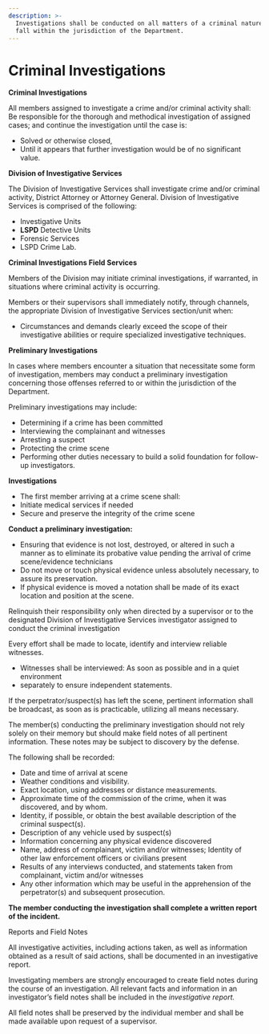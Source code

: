 ```yaml
---
description: >-
  Investigations shall be conducted on all matters of a criminal nature that
  fall within the jurisdiction of the Department.
---
```


# Criminal Investigations

**Criminal Investigations**&#x20;

All members assigned to investigate a crime and/or criminal activity shall: Be responsible for the thorough and methodical investigation of assigned cases; and continue the investigation until the case is:&#x20;

* Solved or otherwise closed,
* Until it appears that further investigation would be of no significant value.

**Division of Investigative Services**

The Division of Investigative Services shall investigate crime and/or criminal activity, District Attorney or Attorney General. Division of Investigative Services is comprised of the following:

* Investigative Units
* **LSPD** Detective Units
* Forensic Services&#x20;
* LSPD Crime Lab.

**Criminal Investigations Field Services**

Members of the Division may initiate criminal investigations, if warranted, in situations where criminal activity is occurring.

Members or their supervisors shall immediately notify, through channels, the appropriate Division of Investigative Services section/unit when:&#x20;

* Circumstances and demands clearly exceed the scope of their investigative abilities or require specialized investigative techniques.

**Preliminary Investigations**

In cases where members encounter a situation that necessitate some form of investigation, members may conduct a preliminary investigation concerning those offenses referred to or within the jurisdiction of the Department.

Preliminary investigations may include:&#x20;

* Determining if a crime has been committed
* Interviewing the complainant and witnesses
* Arresting a suspect
* Protecting the crime scene
* Performing other duties necessary to build a solid foundation for follow-up investigators.

**Investigations**

* The first member arriving at a crime scene shall:&#x20;
* Initiate medical services if needed
* Secure and preserve the integrity of the crime scene

**Conduct a preliminary investigation:**&#x20;

* Ensuring that evidence is not lost, destroyed, or altered in such a manner as to eliminate its probative value pending the arrival of crime scene/evidence technicians
* Do not move or touch physical evidence unless absolutely necessary, to assure its preservation.
* If physical evidence is moved a notation shall be made of its exact location and position at the scene.&#x20;

Relinquish their responsibility only when directed by a supervisor or to the designated Division of Investigative Services investigator assigned to conduct the criminal investigation

Every effort shall be made to locate, identify and interview reliable witnesses.&#x20;

* Witnesses shall be interviewed: As soon as possible and in a quiet environment
* separately to ensure independent statements.

If the perpetrator/suspect(s) has left the scene, pertinent information shall be broadcast, as soon as is practicable, utilizing all means necessary.

The member(s) conducting the preliminary investigation should not rely solely on their memory but should make field notes of all pertinent information. These notes may be subject to discovery by the defense.

The following shall be recorded:&#x20;

* Date and time of arrival at scene
* Weather conditions and visibility.&#x20;
* Exact location, using addresses or distance measurements.&#x20;
* Approximate time of the commission of the crime, when it was discovered, and by whom.&#x20;
* Identity, if possible, or obtain the best available description of the criminal suspect(s).
* Description of any vehicle used by suspect(s)
* Information concerning any physical evidence discovered
* Name, address of complainant, victim and/or witnesses; Identity of other law enforcement officers or civilians present
* Results of any interviews conducted, and statements taken from complainant, victim and/or witnesses
* Any other information which may be useful in the apprehension of the perpetrator(s) and subsequent prosecution.

**The member conducting the investigation shall complete a written report of the incident.**

Reports and Field Notes

All investigative activities, including actions taken, as well as information obtained as a result of said actions, shall be documented in an investigative report.

Investigating members are strongly encouraged to create field notes during the course of an investigation. All relevant facts and information in an investigator’s field notes shall be included in the _investigative report._

All field notes shall be preserved by the individual member and shall be made available upon request of a supervisor.
